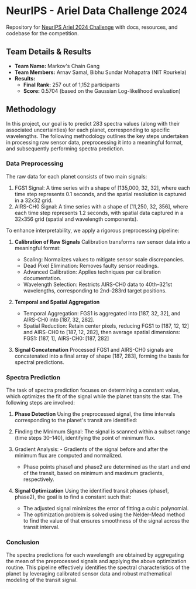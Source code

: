 # NeurIPS - Ariel Data Challenge 2024
Repository for [NeurIPS Ariel 2024 Challenge](https://www.kaggle.com/competitions/ariel-data-challenge-2024) with docs, resources, and codebase for the competition.

## Team Details & Results
- **Team Name:** Markov's Chain Gang
- **Team Members:** Arnav Samal, Bibhu Sundar Mohapatra (NIT Rourkela)
- **Results:**
  - **Final Rank:** 257 out of 1,152 participants
  - **Score:** 0.5704 (based on the Gaussian Log-likelihood evaluation)

## Methodology
In this project, our goal is to predict 283 spectra values (along with their associated uncertainties) for each planet, corresponding to specific wavelengths. The following methodology outlines the key steps undertaken in processing raw sensor data, preprocessing it into a meaningful format, and subsequently performing spectra prediction.

### Data Preprocessing
The raw data for each planet consists of two main signals:
1. FGS1 Signal: A time series with a shape of [135,000, 32, 32], where each time step represents 0.1 seconds, and the spatial resolution is captured in a 32x32 grid.
2. AIRS-CH0 Signal: A time series with a shape of [11,250, 32, 356], where each time step represents 1.2 seconds, with spatial data captured in a 32x356 grid (spatial and wavelength components).

To enhance interpretability, we apply a rigorous preprocessing pipeline:

1. **Calibration of Raw Signals**
Calibration transforms raw sensor data into a meaningful format:
	- Scaling: Normalizes values to mitigate sensor scale discrepancies.
 	- Dead Pixel Elimination: Removes faulty sensor readings.
  	- Advanced Calibration: Applies techniques per calibration documentation.
   	- Wavelength Selection: Restricts AIRS-CH0 data to 40th–321st wavelengths, corresponding to 2nd–283rd target positions.

3. **Temporal and Spatial Aggregation**
   	- Temporal Aggregation: FGS1 is aggregated into [187, 32, 32], and AIRS-CH0 into [187, 32, 282].
   	- Spatial Reduction: Retain center pixels, reducing FGS1 to [187, 12, 12] and AIRS-CH0 to [187, 12, 282], then average spatial dimensions: FGS1: [187, 1], AIRS-CH0: [187, 282]

5. **Signal Concatenation**
Processed FGS1 and AIRS-CH0 signals are concatenated into a final array of shape [187, 283], forming the basis for spectral predictions.

### Spectra Prediction
The task of spectra prediction focuses on determining a constant value, which optimizes the fit of the signal while the planet transits the star. The following steps are involved:

1. **Phase Detection**
Using the preprocessed signal, the time intervals corresponding to the planet's transit are identified:
  1. Finding the Minimum Signal: The signal is scanned within a subset range (time steps 30–140), identifying the point of minimum flux.
  2. Gradient Analysis:
   	- Gradients of the signal before and after the minimum flux are computed and normalized.
     	- Phase points phase1 and phase2 are determined as the start and end of the transit, based on minimum and maximum gradients, respectively.

2. **Signal Optimization**
Using the identified transit phases (phase1, phase2), the goal is to find a constant such that:
	- The adjusted signal minimizes the error of fitting a cubic polynomial.
 	- The optimization problem is solved using the Nelder-Mead method to find the value of that ensures smoothness of the signal across the transit interval.

### Conclusion
The spectra predictions for each wavelength are obtained by aggregating the mean of the preprocessed signals and applying the above optimization routine. This pipeline effectively identifies the spectral characteristics of the planet by leveraging calibrated sensor data and robust mathematical modeling of the transit signal.
